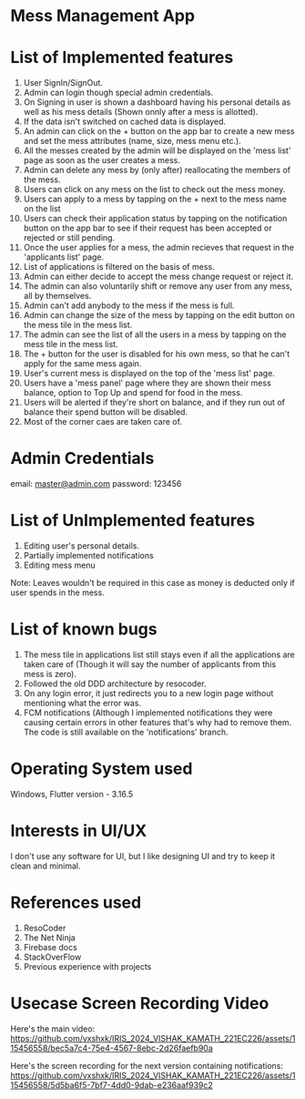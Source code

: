   # Mess Management App

# List of Implemented features
1. User SignIn/SignOut.
2. Admin can login though special admin credentials.
3. On Signing in user is shown a dashboard having his personal details as well as his mess details (Shown onnly after a mess is allotted).
4. If the data isn't switched on cached data is displayed.
5. An admin can click on the + button on the app bar to create a new mess and set the mess attributes (name, size, mess menu etc.).
6. All the messes created by the admin will be displayed on the 'mess list' page as soon as the user creates a mess.
7. Admin can delete any mess by (only after) reallocating the members of the mess.
8. Users can click on any mess on the list to check out the mess money.
9. Users can apply to a mess by tapping on the + next to the mess name on the list
10. Users can check their application status by tapping on the notification button on the app bar to see if their request has been accepted or rejected or still pending.
11. Once the user applies for a mess, the admin recieves that request in the 'applicants list' page.
12. List of applications is filtered on the basis of mess.
13. Admin can either decide to accept the mess change request or reject it.
14. The admin can also voluntarily shift or remove any user from any mess, all by themselves.
15. Admin can't add anybody to the mess if the mess is full.
16. Admin can change the size of the mess by tapping on the edit button on the mess tile in the mess list.
17. The admin can see the list of all the users in a mess by tapping on the mess tile in the mess list.
18. The + button for the user is disabled for his own mess, so that he can't apply for the same mess again.
19. User's current mess is displayed on the top of the 'mess list' page.
20. Users have a 'mess panel' page where they are shown their mess balance, option to Top Up and spend for food in the mess.
21. Users will be alerted if they're short on balance, and if they run out of balance their spend button will be disabled.
22. Most of the corner caes are taken care of.

 # Admin Credentials
email: master@admin.com
password: 123456

 # List of UnImplemented features


1. Editing user's personal details.
2. Partially implemented notifications
3. Editing mess menu

Note: Leaves wouldn't be required in this case as money is deducted only if user spends in the mess.

# List of known bugs

1. The mess tile in applications list still stays even if all the applications are taken care of (Though it will say the number of applicants from this mess is zero).
2. Followed the old DDD architecture by resocoder.
3. On any login error, it just redirects you to a new login page without mentioning what the error was.
4. FCM notifications (Although I implemented notifications they were causing certain errors in other features that's why had to remove them. The code is still available on the 'notifications' branch.

# Operating System used 
Windows, Flutter version - 3.16.5

# Interests in UI/UX
I don't use any software for UI, but I like designing UI and try to keep it clean and minimal.

# References used
1. ResoCoder
2. The Net Ninja
3. Firebase docs
4. StackOverFlow
5. Previous experience with projects

# Usecase Screen Recording Video
Here's the main video:
https://github.com/vxshxk/IRIS_2024_VISHAK_KAMATH_221EC226/assets/115456558/bec5a7c4-75e4-4567-8ebc-2d26faefb90a

Here's the screen recording for the next version containing notifications:
https://github.com/vxshxk/IRIS_2024_VISHAK_KAMATH_221EC226/assets/115456558/5d5ba6f5-7bf7-4dd0-9dab-e236aaf939c2





